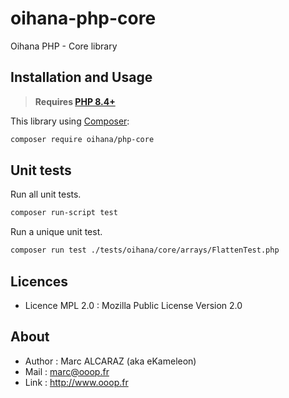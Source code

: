 # oihana-php-core
Oihana PHP - Core library

## Installation and Usage

> **Requires [PHP 8.4+](https://php.net/releases/)**

This library using [Composer](https://getcomposer.org):

```bash
composer require oihana/php-core
```

## Unit tests

Run all unit tests.
```bash
composer run-script test
```

Run a unique unit test.
```bash
composer run test ./tests/oihana/core/arrays/FlattenTest.php
```

## Licences
 * Licence MPL 2.0 : Mozilla Public License Version 2.0

## About
 * Author : Marc ALCARAZ (aka eKameleon)
 * Mail : marc@ooop.fr
 * Link : http://www.ooop.fr